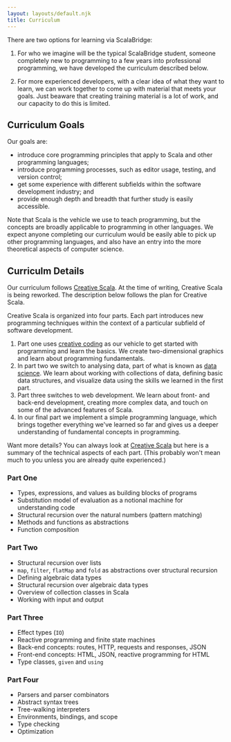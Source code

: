 ```yaml
---
layout: layouts/default.njk
title: Curriculum
---
```


There are two options for learning via ScalaBridge:

1. For who we imagine will be the typical ScalaBridge student, someone completely new to programming to a few years into professional programming, we have developed the curriculum described below.

2. For more experienced developers, with a clear idea of what they want to learn, we can work together to come up with material that meets your goals. Just beaware that creating training material is a lot of work, and our capacity to do this is limited.


## Curriculum Goals

Our goals are:

* introduce core programming principles that apply to Scala and other programming languages;
* introduce programming processes, such as editor usage, testing, and version control;
* get some experience with different subfields within the software development industry; and
* provide enough depth and breadth that further study is easily accessible.

Note that Scala is the vehicle we use to teach programming, but the concepts are broadly applicable to programming in other languages. We expect anyone completing our curriculum would be easily able to pick up other programming languages, and also have an entry into the more theoretical aspects of computer science.


## Curriculm Details

Our curriculum follows [Creative Scala][creative-scala]. At the time of writing, Creative Scala is being reworked. The description below follows the plan for Creative Scala.

Creative Scala is organized into four parts. Each part introduces new programming techniques within the context of a particular subfield of software development.

1. Part one uses [creative coding][creative-coding] as our vehicle to get started with programming and learn the basics. We create two-dimensional graphics and learn about programming fundamentals.
2. In part two we switch to analysing data, part of what is known as [data science][data-science]. We learn about working with collections of data, defining basic data structures, and visualize data using the skills we learned in the first part.
3. Part three switches to web development. We learn about front- and back-end development, creating more complex data, and touch on some of the advanced features of Scala.
4. In our final part we implement a simple programming language, which brings together everything we've learned so far and gives us a deeper understanding of fundamental concepts in programming.

Want more details? You can always look at [Creative Scala][creative-scala] but here is a summary of the technical aspects of each part. (This probably won't mean much to you unless you are already quite experienced.)


### Part One

* Types, expressions, and values as building blocks of programs
* Substitution model of evaluation as a notional machine for understanding code
* Structural recursion over the natural numbers (pattern matching)
* Methods and functions as abstractions
* Function composition


### Part Two

* Structural recursion over lists
* `map`, `filter`, `flatMap` and `fold` as abstractions over structural recursion
* Defining algebraic data types
* Structural recursion over algebraic data types
* Overview of collection classes in Scala
* Working with input and output


### Part Three

* Effect types (`IO`)
* Reactive programming and finite state machines
* Back-end concepts: routes, HTTP, requests and responses, JSON
* Front-end concepts: HTML, JSON, reactive programming for HTML
* Type classes, `given` and `using`


### Part Four

* Parsers and parser combinators
* Abstract syntax trees
* Tree-walking interpreters
* Environments, bindings, and scope
* Type checking
* Optimization

[creative-scala]: https://www.creativescala.org/
[creative-coding]: https://en.wikipedia.org/wiki/Creative_coding
[data-science]: https://en.wikipedia.org/wiki/Data_science
